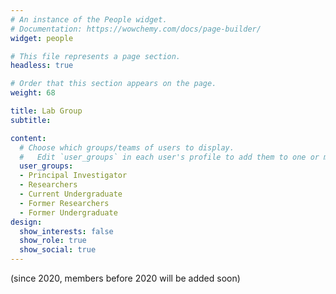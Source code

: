 ```yaml
---
# An instance of the People widget.
# Documentation: https://wowchemy.com/docs/page-builder/
widget: people

# This file represents a page section.
headless: true

# Order that this section appears on the page.
weight: 68

title: Lab Group
subtitle:

content:
  # Choose which groups/teams of users to display.
  #   Edit `user_groups` in each user's profile to add them to one or more of these groups.
  user_groups:
  - Principal Investigator
  - Researchers
  - Current Undergraduate
  - Former Researchers
  - Former Undergraduate
design:
  show_interests: false
  show_role: true
  show_social: true
---
```


(since 2020, members before 2020 will be added soon)

